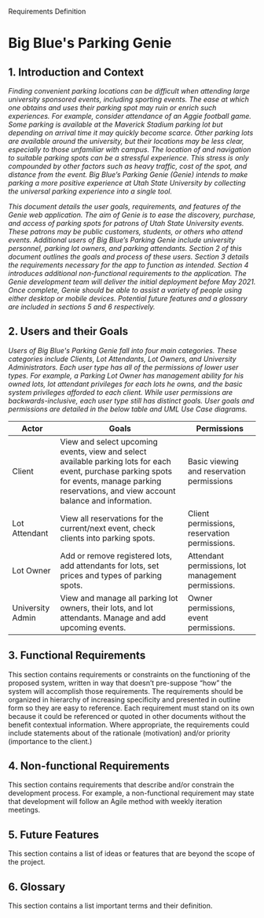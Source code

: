 Requirements Definition

# Big Blue's Parking Genie

## 1. Introduction and Context

*Finding convenient parking locations can be difficult when attending large university sponsored events, including sporting events. The ease at which one obtains and uses their parking spot may ruin or enrich such experiences. For example, consider attendance of an Aggie football game. Some parking is available at the Maverick Stadium parking lot but depending on arrival time it may quickly become scarce. Other parking lots are available around the university, but their locations may be less clear, especially to those unfamiliar with campus. The location of and navigation to suitable parking spots can be a stressful experience. This stress is only compounded by other factors such as heavy traffic, cost of the spot, and distance from the event. Big Blue’s Parking Genie (Genie) intends to make parking a more positive experience at Utah State University by collecting the universal parking experience into a single tool.*

*This document details the user goals, requirements, and features of the Genie web application. The aim of Genie is to ease the discovery, purchase, and access of parking spots for patrons of Utah State University events. These patrons may be public customers, students, or others who attend events. Additional users of Big Blue’s Parking Genie include university personnel, parking lot owners, and parking attendants. Section 2 of this document outlines the goals and process of these users. Section 3 details the requirements necessary for the app to function as intended. Section 4 introduces additional non-functional requirements to the application. The Genie development team will deliver the initial deployment before May 2021. Once complete, Genie should be able to assist a variety of people using either desktop or mobile devices. Potential future features and a glossary are included in sections 5 and 6 respectively.*

## 2.	Users and their Goals

*Users of Big Blue's Parking Genie fall into four main categories. These categories include Clients, Lot Attendants, Lot Owners, and University Administrators. Each user type has all of the permissions of lower user types. For example, a Parking Lot Owner has management ability for his owned lots, lot attendant privileges for each lots he owns, and the basic system privileges afforded to each client. While user permissions are backwards-inclusive, each user type still has distinct goals. User goals and permissions are detailed in the below table and UML Use Case diagrams.*

| **Actor**        | **Goals**                                                                                                                                                                                         | **Permissions**                                    |
|------------------|---------------------------------------------------------------------------------------------------------------------------------------------------------------------------------------------------|----------------------------------------------------|
| Client           | View and select upcoming events, view and select available parking lots for each event, purchase parking spots for events, manage parking reservations, and view account balance and information. | Basic viewing and reservation permissions          |
| Lot Attendant    | View all reservations for the current/next event, check clients into parking spots.                                                                                                               | Client permissions, reservation permissions.       |
| Lot Owner        | Add or remove registered lots, add attendants for lots, set prices and types of parking spots.                                                                                                    | Attendant permissions, lot management permissions. |
| University Admin | View and manage all parking lot owners, their lots, and lot attendants. Manage and add upcoming events.                                                                                           | Owner permissions, event permissions.              |

## 3.	Functional Requirements

This section contains requirements or constraints on the functioning of the proposed system, written in way that doesn’t pre-suppose “how” the system will accomplish those requirements.  The requirements should be organized in hierarchy of increasing specificity and presented in outline form so they are easy to reference.  Each requirement must stand on its own because it could be referenced or quoted in other documents without the benefit contextual information.  Where appropriate, the requirements could include statements about of the rationale (motivation) and/or priority (importance to the client.)

## 4.	Non-functional Requirements

This section contains requirements that describe and/or constrain the development process.  For example, a non-functional requirement may state that development will follow an Agile method with weekly iteration meetings.

## 5.	Future Features

This section contains a list of ideas or features that are beyond the scope of the project.

## 6.	Glossary

This section contains a list important terms and their definition.
